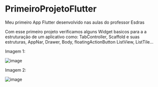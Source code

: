 # PrimeiroProjetoFlutter
Meu primeiro App Flutter desenvolvido nas aulas do professor Esdras

Com esse primeiro projeto verificamos alguns Widget basicos para a a estruturação de um aplicativo como: TabController, Scaffold e suas estruturas, AppNar, Drawer, Body, floatingActionButton ListView, ListTile...

Imagem 1:

![image](https://user-images.githubusercontent.com/102123924/200375448-079bffc7-dc35-463d-85e8-620ca053bdd1.png)


Imagem 2:

![image](https://user-images.githubusercontent.com/102123924/200375605-f9a7ad46-823e-43dc-8da1-341058587176.png)
